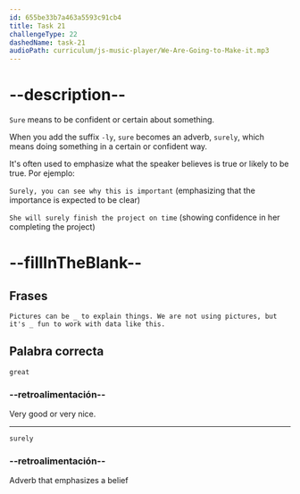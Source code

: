 ```yaml
---
id: 655be33b7a463a5593c91cb4
title: Task 21
challengeType: 22
dashedName: task-21
audioPath: curriculum/js-music-player/We-Are-Going-to-Make-it.mp3
---
```


<!--
AUDIO REFERENCE: 
Sarah: Pictures can be great to explain things. We are not using pictures, but it's surely fun to work with data like this.
-->

# --description--

`Sure` means to be confident or certain about something.

When you add the suffix `-ly`, `sure` becomes an adverb, `surely`, which means doing something in a certain or confident way.

It's often used to emphasize what the speaker believes is true or likely to be true. Por ejemplo:

`Surely, you can see why this is important` (emphasizing that the importance is expected to be clear)

`She will surely finish the project on time` (showing confidence in her completing the project)

# --fillInTheBlank--

## Frases

`Pictures can be _ to explain things. We are not using pictures, but it's _ fun to work with data like this.`

## Palabra correcta

`great`

### --retroalimentación--

Very good or very nice.

---

`surely`

### --retroalimentación--

Adverb that emphasizes a belief 
